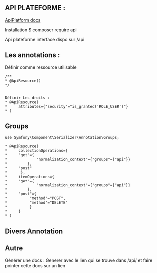 ## API PLATEFORME :


[ApiPlatform docs](https://api-platform.com/docs/)


Installation
$ composer require api

Api plateforme interface dispo sur /api

## Les annotations :


Définir comme ressource utilisable

    /**
    * @ApiResource()
    */


    Définir Les droits :
    * @ApiResource(
    *     attributes={"security"="is_granted('ROLE_USER')"}
    * )



## Groups

    use Symfony\Component\Serializer\Annotation\Groups;

    * @ApiResource(
    *     collectionOperations={
    *     "get"={
    *             "normalization_context"={"groups"={"api"}}
    *         },
    *     "post"
    *      },
    *     itemOperations={
    *     "get"={
    *             "normalization_context"={"groups"={"api"}}
    *         },
    *     "post"={
    *          "method"="POST",
    *          "method"="DELETE"
    *          }
    *     }
    * )



## Divers Annotation



## Autre

Générer une docs :
Generer avec le lien qui se trouve dans /api/ et faire pointer cette docs sur un lien
